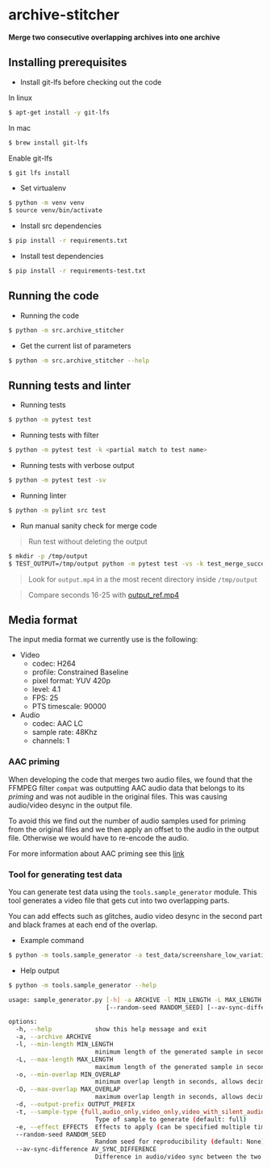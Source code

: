 # archive-stitcher

**Merge two consecutive overlapping archives into one archive**


## Installing prerequisites

- Install git-lfs before checking out the code

In linux
```sh
$ apt-get install -y git-lfs
```

In mac
```sh
$ brew install git-lfs
```

Enable git-lfs
```sh
$ git lfs install
```

- Set virtualenv

```sh
$ python -m venv venv
$ source venv/bin/activate
```

- Install src dependencies
```sh
$ pip install -r requirements.txt
```

- Install test dependencies
```sh
$ pip install -r requirements-test.txt
```

## Running  the code

- Running the code
```sh
$ python -m src.archive_stitcher
```

- Get the current list of parameters
```sh
$ python -m src.archive_stitcher --help
```

## Running tests and linter

- Running tests
```sh
$ python -m pytest test
```

- Running tests with filter
```sh
$ python -m pytest test -k <partial match to test name>
```

- Running tests with verbose output
```sh
$ python -m pytest test -sv
```

- Running linter
```sh
$ python -m pylint src test
```

- Run manual sanity check for merge code

> Run test without deleting the output
```sh
$ mkdir -p /tmp/output
$ TEST_OUTPUT=/tmp/output python -m pytest test -vs -k test_merge_success_given_overlap
```

> Look for `output.mp4` in a the most recent directory inside `/tmp/output`

> Compare seconds 16-25 with [output_ref.mp4](test_data/screenshare_low_variation/output_ref.mp4)

## Media format

The input media format we currently use is the following:

* Video
    - codec: H264
    - profile: Constrained Baseline
    - pixel format: YUV 420p
    - level: 4.1
    - FPS: 25
    - PTS timescale: 90000
* Audio
    - codec: AAC LC
    - sample rate: 48Khz
    - channels: 1

### AAC priming

When developing the code that merges two audio files, we found that the FFMPEG filter `compat` was outputting AAC audio
data that belongs to its *priming* and was not audible in the original files. This was causing audio/video desync in
the output file.

To avoid this we find out the number of audio samples used for priming from the original files and we then apply
an offset to the audio in the output file. Otherwise we would have to re-encode the audio.

For more information about AAC priming see this [link](https://developer.apple.com/documentation/quicktime-file-format/background_aac_encoding)



### Tool for generating test data

You can generate test data using the `tools.sample_generator` module. This tool generates a video file
that gets cut into two overlapping parts.

You can add effects such as glitches, audio video desync in the second part and black frames at each end of the overlap.


- Example command

```sh
$ python -m tools.sample_generator -a test_data/screenshare_low_variation/output_ref.mp4 -l 120 -L 120 -o 5 -O 10 -d output
```

- Help output
```sh
$ python -m tools.sample_generator --help

usage: sample_generator.py [-h] -a ARCHIVE -l MIN_LENGTH -L MAX_LENGTH -o MIN_OVERLAP -O MAX_OVERLAP -d OUTPUT_PREFIX [-t {full,audio_only,video_only,video_with_silent_audio,audio_with_static_video,no_overlap}] [-e EFFECTS]
                           [--random-seed RANDOM_SEED] [--av-sync-difference AV_SYNC_DIFFERENCE]

options:
  -h, --help            show this help message and exit
  -a, --archive ARCHIVE
  -l, --min-length MIN_LENGTH
                        minimum length of the generated sample in seconds, allows decimals
  -L, --max-length MAX_LENGTH
                        maximum length of the generated sample in seconds, allows decimals
  -o, --min-overlap MIN_OVERLAP
                        minimum overlap length in seconds, allows decimals
  -O, --max-overlap MAX_OVERLAP
                        maximum overlap length in seconds, allows decimals
  -d, --output-prefix OUTPUT_PREFIX
  -t, --sample-type {full,audio_only,video_only,video_with_silent_audio,audio_with_static_video,no_overlap}
                        Type of sample to generate (default: full)
  -e, --effect EFFECTS  Effects to apply (can be specified multiple times, allowed: ['black_frame_at_end_of_a', 'black_frame_at_ini_of_b', 'glitch_at_end_of_a', 'glitch_at_ini_of_b'])
  --random-seed RANDOM_SEED
                        Random seed for reproducibility (default: None)
  --av-sync-difference AV_SYNC_DIFFERENCE
                        Difference in audio/video sync between the two outputs in seconds, allows decimals
```
